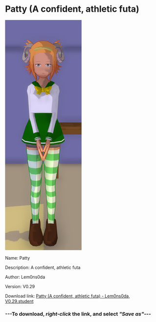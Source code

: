 # Patty (A confident, athletic futa)

<img src = "https://raw.githubusercontent.com/Arbiter1223/Daigaku-Gurashi-Custom-Students/master/Students/Files/Patty%20(A%20confident%2C%20athletic%20futa).png">

Name: Patty

Description: A confident, athletic futa

Author: Lem0ns0da

Version: V0.29

Download link: <a href="https://raw.githubusercontent.com/Arbiter1223/Daigaku-Gurashi-Custom-Students/master/Students/Files/Patty%20(A%20confident%2C%20athletic%20futa)%20-%20Lem0ns0da%2C%20V0.29.student">Patty (A confident, athletic futa) - Lem0ns0da, V0.29.student</a>

### ---**To download, _right-click_ the link, and select _"Save as"_**---
